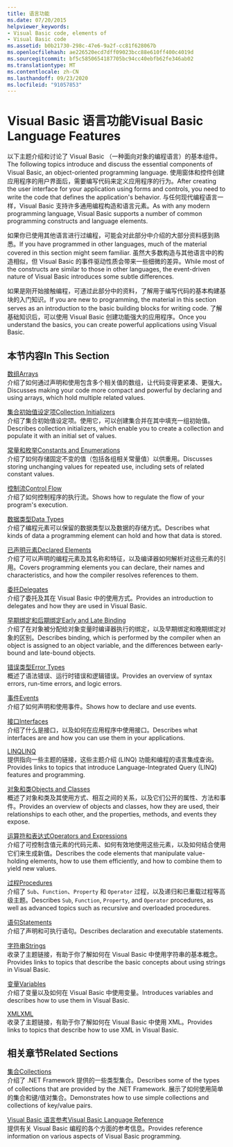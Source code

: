 ```yaml
---
title: 语言功能
ms.date: 07/20/2015
helpviewer_keywords:
- Visual Basic code, elements of
- Visual Basic code
ms.assetid: b0b21730-298c-47e6-9a2f-cc81f628067b
ms.openlocfilehash: ae226520ecd7dff09023bcc88e610ff400c4019d
ms.sourcegitcommit: bf5c5850654187705bc94cc40ebfb62fe346ab02
ms.translationtype: MT
ms.contentlocale: zh-CN
ms.lasthandoff: 09/23/2020
ms.locfileid: "91057853"
---
```

# <a name="visual-basic-language-features"></a><span data-ttu-id="2fe6a-102">Visual Basic 语言功能</span><span class="sxs-lookup"><span data-stu-id="2fe6a-102">Visual Basic Language Features</span></span>

<span data-ttu-id="2fe6a-103">以下主题介绍和讨论了 Visual Basic （一种面向对象的编程语言）的基本组件。</span><span class="sxs-lookup"><span data-stu-id="2fe6a-103">The following topics introduce and discuss the essential components of Visual Basic, an object-oriented programming language.</span></span> <span data-ttu-id="2fe6a-104">使用窗体和控件创建应用程序的用户界面后，需要编写代码来定义应用程序的行为。</span><span class="sxs-lookup"><span data-stu-id="2fe6a-104">After creating the user interface for your application using forms and controls, you need to write the code that defines the application's behavior.</span></span> <span data-ttu-id="2fe6a-105">与任何现代编程语言一样，Visual Basic 支持许多通用编程构造和语言元素。</span><span class="sxs-lookup"><span data-stu-id="2fe6a-105">As with any modern programming language, Visual Basic supports a number of common programming constructs and language elements.</span></span>  
  
 <span data-ttu-id="2fe6a-106">如果你已使用其他语言进行过编程，可能会对此部分中介绍的大部分资料感到熟悉。</span><span class="sxs-lookup"><span data-stu-id="2fe6a-106">If you have programmed in other languages, much of the material covered in this section might seem familiar.</span></span> <span data-ttu-id="2fe6a-107">虽然大多数构造与其他语言中的构造相似，但 Visual Basic 的事件驱动性质会带来一些细微的差异。</span><span class="sxs-lookup"><span data-stu-id="2fe6a-107">While most of the constructs are similar to those in other languages, the event-driven nature of Visual Basic introduces some subtle differences.</span></span>  
  
 <span data-ttu-id="2fe6a-108">如果是刚开始接触编程，可通过此部分中的资料，了解用于编写代码的基本构建基块的入门知识。</span><span class="sxs-lookup"><span data-stu-id="2fe6a-108">If you are new to programming, the material in this section serves as an introduction to the basic building blocks for writing code.</span></span> <span data-ttu-id="2fe6a-109">了解基础知识后，可以使用 Visual Basic 创建功能强大的应用程序。</span><span class="sxs-lookup"><span data-stu-id="2fe6a-109">Once you understand the basics, you can create powerful applications using Visual Basic.</span></span>  
  
## <a name="in-this-section"></a><span data-ttu-id="2fe6a-110">本节内容</span><span class="sxs-lookup"><span data-stu-id="2fe6a-110">In This Section</span></span>  

 [<span data-ttu-id="2fe6a-111">数组</span><span class="sxs-lookup"><span data-stu-id="2fe6a-111">Arrays</span></span>](arrays/index.md)  
 <span data-ttu-id="2fe6a-112">介绍了如何通过声明和使用包含多个相关值的数组，让代码变得更紧凑、更强大。</span><span class="sxs-lookup"><span data-stu-id="2fe6a-112">Discusses making your code more compact and powerful by declaring and using arrays, which hold multiple related values.</span></span>  
  
 [<span data-ttu-id="2fe6a-113">集合初始值设定项</span><span class="sxs-lookup"><span data-stu-id="2fe6a-113">Collection Initializers</span></span>](collection-initializers/index.md)  
 <span data-ttu-id="2fe6a-114">介绍了集合初始值设定项。使用它，可以创建集合并在其中填充一组初始值。</span><span class="sxs-lookup"><span data-stu-id="2fe6a-114">Describes collection initializers, which enable you to create a collection and populate it with an initial set of values.</span></span>  
  
 [<span data-ttu-id="2fe6a-115">常量和枚举</span><span class="sxs-lookup"><span data-stu-id="2fe6a-115">Constants and Enumerations</span></span>](constants-enums/index.md)  
 <span data-ttu-id="2fe6a-116">介绍了如何存储固定不变的值（包括各组相关常量值）以供重用。</span><span class="sxs-lookup"><span data-stu-id="2fe6a-116">Discusses storing unchanging values for repeated use, including sets of related constant values.</span></span>  
  
 [<span data-ttu-id="2fe6a-117">控制流</span><span class="sxs-lookup"><span data-stu-id="2fe6a-117">Control Flow</span></span>](control-flow/index.md)  
 <span data-ttu-id="2fe6a-118">介绍了如何控制程序的执行流。</span><span class="sxs-lookup"><span data-stu-id="2fe6a-118">Shows how to regulate the flow of your program's execution.</span></span>  
  
 [<span data-ttu-id="2fe6a-119">数据类型</span><span class="sxs-lookup"><span data-stu-id="2fe6a-119">Data Types</span></span>](data-types/index.md)  
 <span data-ttu-id="2fe6a-120">介绍了编程元素可以保留的数据类型以及数据的存储方式。</span><span class="sxs-lookup"><span data-stu-id="2fe6a-120">Describes what kinds of data a programming element can hold and how that data is stored.</span></span>  
  
 [<span data-ttu-id="2fe6a-121">已声明元素</span><span class="sxs-lookup"><span data-stu-id="2fe6a-121">Declared Elements</span></span>](declared-elements/index.md)  
 <span data-ttu-id="2fe6a-122">介绍了可以声明的编程元素及其名称和特征，以及编译器如何解析对这些元素的引用。</span><span class="sxs-lookup"><span data-stu-id="2fe6a-122">Covers programming elements you can declare, their names and characteristics, and how the compiler resolves references to them.</span></span>  
  
 [<span data-ttu-id="2fe6a-123">委托</span><span class="sxs-lookup"><span data-stu-id="2fe6a-123">Delegates</span></span>](delegates/index.md)  
 <span data-ttu-id="2fe6a-124">介绍了委托及其在 Visual Basic 中的使用方式。</span><span class="sxs-lookup"><span data-stu-id="2fe6a-124">Provides an introduction to delegates and how they are used in Visual Basic.</span></span>  
  
 [<span data-ttu-id="2fe6a-125">早期绑定和后期绑定</span><span class="sxs-lookup"><span data-stu-id="2fe6a-125">Early and Late Binding</span></span>](early-late-binding/index.md)  
 <span data-ttu-id="2fe6a-126">介绍了在对象被分配给对象变量时编译器执行的绑定，以及早期绑定和晚期绑定对象的区别。</span><span class="sxs-lookup"><span data-stu-id="2fe6a-126">Describes binding, which is performed by the compiler when an object is assigned to an object variable, and the differences between early-bound and late-bound objects.</span></span>  
  
 [<span data-ttu-id="2fe6a-127">错误类型</span><span class="sxs-lookup"><span data-stu-id="2fe6a-127">Error Types</span></span>](error-types.md)  
 <span data-ttu-id="2fe6a-128">概述了语法错误、运行时错误和逻辑错误。</span><span class="sxs-lookup"><span data-stu-id="2fe6a-128">Provides an overview of syntax errors, run-time errors, and logic errors.</span></span>  
  
 [<span data-ttu-id="2fe6a-129">事件</span><span class="sxs-lookup"><span data-stu-id="2fe6a-129">Events</span></span>](events/index.md)  
 <span data-ttu-id="2fe6a-130">介绍了如何声明和使用事件。</span><span class="sxs-lookup"><span data-stu-id="2fe6a-130">Shows how to declare and use events.</span></span>  
  
 [<span data-ttu-id="2fe6a-131">接口</span><span class="sxs-lookup"><span data-stu-id="2fe6a-131">Interfaces</span></span>](interfaces/index.md)  
 <span data-ttu-id="2fe6a-132">介绍了什么是接口，以及如何在应用程序中使用接口。</span><span class="sxs-lookup"><span data-stu-id="2fe6a-132">Describes what interfaces are and how you can use them in your applications.</span></span>  
  
 [<span data-ttu-id="2fe6a-133">LINQ</span><span class="sxs-lookup"><span data-stu-id="2fe6a-133">LINQ</span></span>](linq/index.md)  
 <span data-ttu-id="2fe6a-134">提供指向一些主题的链接，这些主题介绍 (LINQ) 功能和编程的语言集成查询。</span><span class="sxs-lookup"><span data-stu-id="2fe6a-134">Provides links to topics that introduce Language-Integrated Query (LINQ) features and programming.</span></span>  
  
 [<span data-ttu-id="2fe6a-135">对象和类</span><span class="sxs-lookup"><span data-stu-id="2fe6a-135">Objects and Classes</span></span>](objects-and-classes/index.md)  
 <span data-ttu-id="2fe6a-136">概述了对象和类及其使用方式、相互之间的关系，以及它们公开的属性、方法和事件。</span><span class="sxs-lookup"><span data-stu-id="2fe6a-136">Provides an overview of objects and classes, how they are used, their relationships to each other, and the properties, methods, and events they expose.</span></span>  
  
 [<span data-ttu-id="2fe6a-137">运算符和表达式</span><span class="sxs-lookup"><span data-stu-id="2fe6a-137">Operators and Expressions</span></span>](operators-and-expressions/index.md)  
 <span data-ttu-id="2fe6a-138">介绍了可控制含值元素的代码元素、如何有效地使用这些元素，以及如何结合使用它们来生成新值。</span><span class="sxs-lookup"><span data-stu-id="2fe6a-138">Describes the code elements that manipulate value-holding elements, how to use them efficiently, and how to combine them to yield new values.</span></span>  
  
 [<span data-ttu-id="2fe6a-139">过程</span><span class="sxs-lookup"><span data-stu-id="2fe6a-139">Procedures</span></span>](procedures/index.md)  
 <span data-ttu-id="2fe6a-140">介绍了 `Sub`、`Function`、`Property` 和 `Operator` 过程，以及递归和已重载过程等高级主题。</span><span class="sxs-lookup"><span data-stu-id="2fe6a-140">Describes `Sub`, `Function`, `Property`, and `Operator` procedures, as well as advanced topics such as recursive and overloaded procedures.</span></span>  
  
 [<span data-ttu-id="2fe6a-141">语句</span><span class="sxs-lookup"><span data-stu-id="2fe6a-141">Statements</span></span>](statements.md)  
 <span data-ttu-id="2fe6a-142">介绍了声明和可执行语句。</span><span class="sxs-lookup"><span data-stu-id="2fe6a-142">Describes declaration and executable statements.</span></span>  
  
 [<span data-ttu-id="2fe6a-143">字符串</span><span class="sxs-lookup"><span data-stu-id="2fe6a-143">Strings</span></span>](strings/index.md)  
 <span data-ttu-id="2fe6a-144">收录了主题链接，有助于你了解如何在 Visual Basic 中使用字符串的基本概念。</span><span class="sxs-lookup"><span data-stu-id="2fe6a-144">Provides links to topics that describe the basic concepts about using strings in Visual Basic.</span></span>  
  
 [<span data-ttu-id="2fe6a-145">变量</span><span class="sxs-lookup"><span data-stu-id="2fe6a-145">Variables</span></span>](variables/index.md)  
 <span data-ttu-id="2fe6a-146">介绍了变量以及如何在 Visual Basic 中使用变量。</span><span class="sxs-lookup"><span data-stu-id="2fe6a-146">Introduces variables and describes how to use them in Visual Basic.</span></span>  
  
 [<span data-ttu-id="2fe6a-147">XML</span><span class="sxs-lookup"><span data-stu-id="2fe6a-147">XML</span></span>](xml/index.md)  
 <span data-ttu-id="2fe6a-148">收录了主题链接，有助于你了解如何在 Visual Basic 中使用 XML。</span><span class="sxs-lookup"><span data-stu-id="2fe6a-148">Provides links to topics that describe how to use XML in Visual Basic.</span></span>  
  
## <a name="related-sections"></a><span data-ttu-id="2fe6a-149">相关章节</span><span class="sxs-lookup"><span data-stu-id="2fe6a-149">Related Sections</span></span>

 [<span data-ttu-id="2fe6a-150">集合</span><span class="sxs-lookup"><span data-stu-id="2fe6a-150">Collections</span></span>](../concepts/collections.md)  
 <span data-ttu-id="2fe6a-151">介绍了 .NET Framework 提供的一些类型集合。</span><span class="sxs-lookup"><span data-stu-id="2fe6a-151">Describes some of the types of collections that are provided by the .NET Framework.</span></span> <span data-ttu-id="2fe6a-152">展示了如何使用简单的集合和键/值对集合。</span><span class="sxs-lookup"><span data-stu-id="2fe6a-152">Demonstrates how to use simple collections and collections of key/value pairs.</span></span>  
  
 [<span data-ttu-id="2fe6a-153">Visual Basic 语言参考</span><span class="sxs-lookup"><span data-stu-id="2fe6a-153">Visual Basic Language Reference</span></span>](../../language-reference/index.md)  
 <span data-ttu-id="2fe6a-154">提供有关 Visual Basic 编程的各个方面的参考信息。</span><span class="sxs-lookup"><span data-stu-id="2fe6a-154">Provides reference information on various aspects of Visual Basic programming.</span></span>

